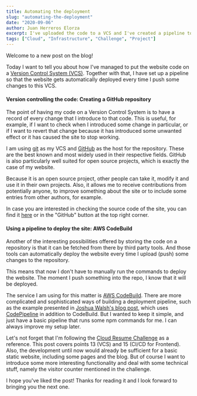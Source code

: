 ```yaml
---
title: Automating the deployment
slug: "automating-the-deployment"
date: "2020-09-06"
author: Juan Herreros Elorza
excerpt: I've uploaded the code to a VCS and I've created a pipeline to automate the deployment of the website.
tags: ["Cloud", "Infrastructure", "Challenge", "Project"]
---
```


Welcome to a new post on the blog!

Today I want to tell you about how I've managed to put the website code on a [Version Control System (VCS)](https://git-scm.com/book/en/v2/Getting-Started-About-Version-Control).
Together with that, I have set up a pipeline so that the website gets automatically deployed every time I push some changes to this VCS.

#### Version controlling the code: Creating a GitHub repository

The point of having my code on a Version Control System is to have a record of every change that I introduce to that code.
This is useful, for example, if I want to check when I introduced some change in particular, or if I want to revert that change because it has introduced some unwanted effect or it has caused the site to stop working.

I am using [git](https://git-scm.com/) as my VCS and [GitHub](https://github.com/) as the host for the repository. These are the best known and most widely used in their respective fields. GitHub is also particularly well suited for open source projects, which is exactly the case of my website.

Because it is an open source project, other people can take it, modify it and use it in their own projects. Also, it allows me to receive contributions from potentially anyone, to improve something about the site or to include some entries from other authors, for example.

In case you are interested in checking the source code of the site, you can find it [here](https://github.com/jherreros/cloud-resume-challenge) or in the "GitHub" button at the top right corner.

#### Using a pipeline to deploy the site: AWS CodeBuild

Another of the interesting possibilities offered by storing the code on a repository is that it can be fetched from there by third party tools. And those tools can automatically deploy the website every time I upload (push) some changes to the repository.

This means that now I don't have to manually run the commands to deploy the website. The moment I push something into the repo, I know that it will be deployed.

The service I am using for this matter is [AWS CodeBuild](https://aws.amazon.com/codebuild/).
There are more complicated and sophisticated ways of building a deployment pipeline, such as the example presented in [Joshua Walsh's blog post](https://blog.joshwalsh.me/aws-gatsby/), which uses [CodePipeline](https://aws.amazon.com/codepipeline/) in addition to CodeBuild.
But I wanted to keep it simple, and just have a basic pipeline that runs some npm commands for me. I can always improve my setup later.

Let's not forget that I'm following the [Cloud Resume Challenge](https://cloudresumechallenge.dev/instructions/) as a reference. This post covers points 13 (VCS) and 15 (CI/CD for Frontend). Also, the development until now would already be sufficient for a basic static website, including some pages and the blog.
But of course I want to introduce some more interesting functionality and deal with some technical stuff, namely the visitor counter mentioned in the challenge. 

I hope you've liked the post! Thanks for reading it and I look forward to bringing you the next one.